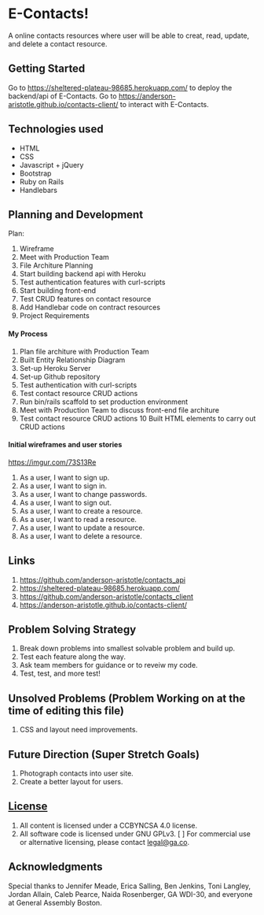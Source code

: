 # E-Contacts!

A online contacts resources where user will be able to creat, read, update, and delete a contact resource. 

## Getting Started

Go to https://sheltered-plateau-98685.herokuapp.com/ to deploy the backend/api of E-Contacts.
Go to https://anderson-aristotle.github.io/contacts-client/ to interact with E-Contacts.

## Technologies used

+ HTML
+ CSS
+ Javascript + jQuery
+ Bootstrap
+ Ruby on Rails
+ Handlebars

## Planning and Development

Plan:
1. Wireframe
2. Meet with Production Team
3. File Architure Planning 
4. Start building backend api with Heroku
5. Test authentication features with curl-scripts
6. Start building front-end
7. Test CRUD features on contact resource
8. Add Handlebar code on contract resources
9. Project Requirements

#### My Process

1. Plan file architure with Production Team
2. Built Entity Relationship Diagram
3. Set-up Heroku Server
4. Set-up Github repository
5. Test authentication with curl-scripts
6. Test contact resource CRUD actions
7. Run bin/rails scaffold to set production environment
8. Meet with Production Team to discuss front-end file architure
9. Test contact resource CRUD actions
10 Built HTML elements to carry out CRUD actions

#### Initial wireframes and user stories
https://imgur.com/73S13Re

1. As a user, I want to sign up.
2. As a user, I want to sign in.
3. As a user, I want to change passwords.
4. As a user, I want to sign out.
5. As a user, I want to create a resource.
6. As a user, I want to read a resource.
6. As a user, I want to update a resource.
7. As a user, I want to delete a resource.

## Links
1. https://github.com/anderson-aristotle/contacts_api	
2. https://sheltered-plateau-98685.herokuapp.com/	
3. https://github.com/anderson-aristotle/contacts_client
4. https://anderson-aristotle.github.io/contacts-client/

## Problem Solving Strategy

1. Break down problems into smallest solvable problem and build up.
2. Test each feature along the way.
3. Ask team members for guidance or to reveiw my code.
4. Test, test, and more test!

## Unsolved Problems (Problem Working on at the time of editing this file)

1. CSS and layout need improvements.

## Future Direction (Super Stretch Goals)

1. Photograph contacts into user site.
2. Create a better layout for users.


## [License](LICENSE)

1. All content is licensed under a CC­BY­NC­SA 4.0 license.
1. All software code is licensed under GNU GPLv3. [ ] For commercial use or
    alternative licensing, please contact legal@ga.co.

## Acknowledgments

Special thanks to Jennifer Meade, Erica Salling, Ben Jenkins, Toni Langley, Jordan Allain, Caleb Pearce, Naida Rosenberger, GA WDI-30, and everyone at General Assembly Boston.
